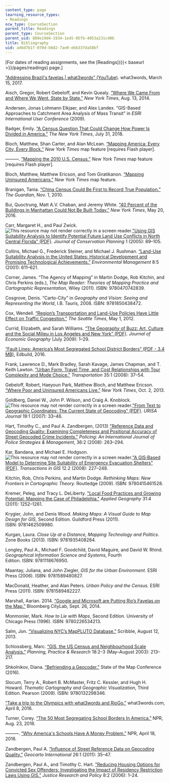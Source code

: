 ```yaml
---
content_type: page
learning_resource_types:
- Readings
ocw_type: CourseSection
parent_title: Readings
parent_type: CourseSection
parent_uid: 889e19d4-1934-1e45-05fb-4053a231c40b
title: Bibliography
uid: a46d7b1f-070d-b6d2-7ae0-ebb337da58bf
---
```


\[For dates of reading assignments, see the [Readings]({{< baseurl >}}/pages/readings) page.\]

[“Addressing Brazil's favelas | what3words” (YouTube)](https://www.youtube.com/watch?v=7PMtqGDUahE). what3words, March 15, 2017.

Aisch, Gregor, Robert Gebeloff, and Kevin Quealy. [“Where We Came From and Where We Went, State by State.”](https://www.nytimes.com/interactive/2014/08/13/upshot/where-people-in-each-state-were-born.html) _New York Times_, Aug. 13, 2014. 

Andersen, Jonas Lohmann Elkjaer, and Alex Landex. “GIS-Based Approaches to Catchment Area Analysis of Mass Transit” in _ESRI International User Conference_ (2009).

Badger, Emily. [“A Census Question That Could Change How Power Is Divided in America.”](https://www.nytimes.com/2018/07/31/upshot/Census-question-citizenship-power.html) _The New York Times_, July 31, 2018.

Bloch, Matthew, Shan Carter, and Alan McLean. [“Mapping America: Every City, Every Block.”](http://projects.nytimes.com/census/2010/explorer) _New York Times_ map feature \[requires Flash player\].

———. [“Mapping the 2010 U.S. Census.”](http://projects.nytimes.com/census/2010/map) _New York Times_ map feature \[requires Flash player\].

Bloch, Matthew, Matthew Ericson, and Tom Giratikanon. [“Mapping Uninsured Americans.”](http://www.nytimes.com/newsgraphics/2013/12/18/uninsured-map/) _New York Times_ map feature.

Branigan, Tania. [“China Census Could Be First to Record True Population.”](https://www.theguardian.com/world/2010/nov/01/china-census-true-population#:~:text=That%20reflects%20the%20increasing%20number,tally%20China's%201.3%20billion%20citizens.) _The Guardian_, Nov. 1, 2010.

Bui, Quoctrung, Matt A.V. Chaban, and Jeremy White. [“40 Percent of the Buildings in Manhattan Could Not Be Built Today.”](https://www.nytimes.com/interactive/2016/05/19/upshot/forty-percent-of-manhattans-buildings-could-not-be-built-today.html) _New York Times_, May 20, 2016. 

Carr, Margaret H., and Paul Zwick. ![This resource may not render correctly in a screen reader.](/images/inacessible.gif)["Using GIS Suitability Analysis to Identify Potential Future Land Use Conflicts in North Central Florida" (PDF)](http://ratt.ced.berkeley.edu/readings/GIS_readings/Carr_Zwick_2005.pdf). _Journal of Conservation Planning_ 1 (2005): 89–105.

Collins, Michael G., Frederick Steiner, and Michael J. Rushman. [“Land-Use Suitability Analysis in the United States: Historical Development and Promising Technological Achievements.”](https://pubmed.ncbi.nlm.nih.gov/11568842/) _Environmental Management_ 8:5 (2001): 611–621.

Corner, James. “The Agency of Mapping” in Martin Dodge, Rob Kitchin, and Chris Perkins (eds.), _The Map Reader: Theories of Mapping Practice and Cartographic Representation_, Wiley (2011). ISBN: 9780470742839.

Cosgrove, Denis. “Carto-City” in _Geography and Vision: Seeing and Representing the World_, I.B. Tauris, 2008. ISBN: 9781850438472.

Cox, Wendell. [“Region’s Transportation and Land-Use Policies Have Little Effect on Traffic Congestion.”](https://www.seattletimes.com/opinion/regions-transportation-and-land-use-policies-have-little-effect-on-traffic-congestion/) _The Seattle Times_, May 1, 2012.

Currid, Elizabeth, and Sarah Williams. [“The Geography of Buzz: Art, Culture and the Social Milieu in Los Angeles and New York” (PDF)](https://learcenter.org/images/event_uploads/CurridWilliamsGeogBuzz.pdf). _Journal of Economic Geography_ (July 2009): 1–29.

[“Fault Lines: America’s Most Segregated School District Borders” (PDF - 3.4 MB)](https://s3.amazonaws.com/edbuild-public-data/data/fault+lines/EdBuild-Fault-Lines-2016.pdf), Edbuild, 2016.

Frank, Lawrence D., Mark Bradley, Sarah Kavage, James Chapman, and T. Keith Lawton. ["Urban Form, Travel Time, and Cost Relationships with Tour Complexity and Mode Choice."](https://www.worldtransitresearch.info/research/2297/) _Transportation_ 35:1 (2008): 37–54.

Gebeloff, Robert, Haeyoun Park, Matthew Bloch, and Matthew Ericson. [“Where Poor and Uninsured Americans Live.”](http://www.nytimes.com/interactive/2013/10/02/us/uninsured-americans-map.html) _New York Times_, Oct. 2, 2013.

Goldberg, Daniel W., John P. Wilson, and Craig A. Knoblock. ![This resource may not render correctly in a screen reader.](/images/inacessible.gif)["From Text to Geographic Coordinates: The Current State of Geocoding" (PDF)](https://johnwilson.usc.edu/wp-content/uploads/2016/05/2007-Goldberg-Knoblock-Wilson-JURISA.pdf). _URISA Journal_ 19:1 (2007): 33–46.

Hart, Timothy C., and Paul A. Zandbergen, (2013) ["Reference Data and Geocoding Quality: Examining Completeness and Positional Accuracy of Street Geocoded Crime Incidents."](https://www.ingentaconnect.com/content/mcb/181/2013/00000036/00000002/art00002) _Policing: An International Journal of Police Strategies & Management_, 36:2 (2008): 263–294.

Kar, Bandana, and Michael E. Hodgson. ![This resource may not render correctly in a screen reader.](/images/inacessible.gif)["A GIS‐Based Model to Determine Site Suitability of Emergency Evacuation Shelters" (PDF)](https://people.cas.sc.edu/hodgsonm/Published_Articles_PDF/TGIS_Kar%20and%20Hodgson_Shelter%20Site%20Suitability_TGIS_2008.pdf). _Transactions in GIS_ 12.2 (2008): 227–248.

Kitchin, Rob, Chris Perkins, and Martin Dodge. _Rethinking Maps: New Frontiers in Cartographic Theory._ Routledge (2009). ISBN: 9780415461528.

Kremer, Peleg, and Tracy L. DeLiberty. ["Local Food Practices and Growing Potential: Mapping the Case of Philadelphia."](https://www.sciencedirect.com/science/article/abs/pii/S0143622811000087) _Applied Geography_ 31:4 (2011): 1252–1261.

Krygier, John, and Denis Wood. _Making Maps: A Visual Guide to Map Design for GIS_, Second Edition. Guildford Press (2011). ISBN: 9781462509980.

Kurgan, Laura. _Close Up at a Distance, Mapping Technology and Politics_. Zone Books (2013). ISBN: 9781935408284.

Longley, Paul A., Michael F. Goodchild, David Maguire, and David W. Rhind. _Geographical Information Science and Systems,_ Fourth Edition. ISBN: 9781118676950.

Maantay, Juliana, and John Ziegler, _GIS for the Urban Environment._ ESRI Press (2006). ISBN: 9781589480827.

MacDonald, Heather, and Alan Peters. _Urban Policy and the Census._ ESRI Press (2011). ISBN: 9781589482227.

Marshall, Aarian. 2014. [“Google and Microsoft are Putting Rio’s Favelas on the Map.”](https://www.bloomberg.com/news/articles/2014-09-26/google-and-microsoft-are-putting-rio-s-favelas-on-the-map) Bloomberg CityLab, Sept. 26, 2014.

Monmonier, Mark. _How to Lie with Maps_, Second Edition. University of Chicago Press (1996). ISBN: 9780226534213.

Salm, Jon. [“Visualizing NYC’s MapPLUTO Database.”](https://en.rockcontent.com/blog/visualizing-nycs-mappluto-database/) Scribble, August 12, 2013.

Schlossberg, Marc. [“GIS, the US Census and Neighbourhood Scale Analysis.”](https://www.tandfonline.com/doi/pdf/10.1080/0269745032000168269) _Planning, Practice & Research_ 18:2–3 (May–August 2003): 213–217.

Shkolnikov, Diana. [“Befriending a Geocoder.”](https://2016.stateofthemap.us/befriending-a-geocoder/) State of the Map Conference (2016).

Slocum, Terry A., Robert B. McMaster, Fritz C. Kessler, and Hugh H. Howard. _Thematic Cartography and Geographic Visualization_, Third Edition. Pearson (2009). ISBN: 9780132298346.

[“Take a trip to the Olympics with what3words and RioGo.”](https://what3words.com/partner/riogo/) what3words.com, April 8, 2016.

Turner, Corey. [“The 50 Most Segregating School Borders In America.”](https://www.npr.org/sections/ed/2016/08/23/490513305/the-50-most-segregating-school-borders-in-america) NPR, Aug. 23, 2016.

———. [“Why America's Schools Have A Money Problem.”](https://www.npr.org/2016/04/18/474256366/why-americas-schools-have-a-money-problem) NPR, April 18, 2016.

Zandbergen, Paul A. [“Inﬂuence of Street Reference Data on Geocoding Quality.”](https://www.tandfonline.com/doi/abs/10.1080/10106049.2010.537374) _Geocarto International_ 26:1 (2011): 35–47.

Zandbergen, Paul A., and Timothy C. Hart. ["Reducing Housing Options for Convicted Sex Offenders: Investigating the Impact of Residency Restriction Laws Using GIS."](https://journals.sagepub.com/doi/10.3818/JRP.8.2.2006.1) _Justice Research and Policy_ 8:2 (2006): 1–24.